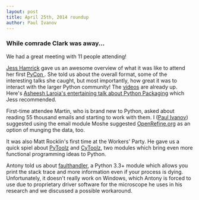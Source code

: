 ```yaml
---
layout: post
title: April 25th, 2014 roundup
author: Paul Ivanov
---
```

### While comrade Clark was away...

We had a great meeting with 11 people attending!

[Jess Hamrick](http://www.jesshamrick.com/) gave us an awesome overview of what
it was like to attend her first [PyCon ](https://us.pycon.org/2014/). She told
us about the overall format, some of the interesting talks she caught, but most
importantly, how great it was to interact with the larger Python
community! The [videos]() are already up. Here's [Asheesh
Laroia's entertaining talk about Python
Packaging](http://www.youtube.com/watch?v=eLPiPHr6TVI) which Jess recommended.

First-time attendee Martin, who is brand new to Python, asked about reading 55
thousand emails and starting to work with them. I ([Paul
Ivanov](http://pirsquared.org/blog)) suggested using the email module Moshe
suggested [OpenRefine.org](http://OpenRefine.org) as an option of munging the
data, too.

It was also Matt Rocklin's first time at the Workers' Party. He gave us a quick
spiel about [PyToolz](https://github.com/pytoolz/toolz) and
[CyToolz](https://github.com/pytoolz/cytoolz), two modules which bring even more
functional programming ideas to Python.

Antony told us about
[faulthandler](https://docs.python.org/dev/library/faulthandler.html), a Python
3.3+ module which allows you print the stack trace and more information even if
your process is dying. Unfortunately, it doesn't really work on Windows, which
Antony is forced to use due to proprietary driver software for the microscope he
uses in his research and we discussed a possible workaround.
